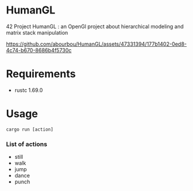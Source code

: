 # HumanGL
42 Project HumanGL : an OpenGl project about hierarchical modeling and matrix stack manipulation



https://github.com/abourbou/HumanGL/assets/47331394/177b1402-0ed8-4c74-b670-8686b4f5730c



# Requirements
- rustc 1.69.0

# Usage
```
cargo run [action]
```

### List of actions
- still
- walk
- jump
- dance
- punch
